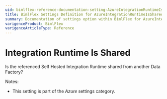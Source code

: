 ```yaml
---
uid: bimlflex-reference-documentation-setting-AzureIntegrationRuntimeIsShared
title: BimlFlex Settings Definition for AzureIntegrationRuntimeIsShared
summary: Documentation of settings option within BimlFlex for AzureIntegrationRuntimeIsShared
varigenceProduct: BimlFlex
varigenceArticleType: Reference
---
```


# Integration Runtime Is Shared

Is the referenced Self Hosted Integration Runtime shared from another Data Factory?

Notes:

* This setting is part of the *Azure* settings category.
